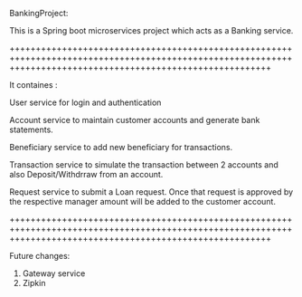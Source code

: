 BankingProject:

This is a Spring boot microservices project which acts as a Banking service.

++++++++++++++++++++++++++++++++++++++++++++++++++++++++++++++++++++++++++++++++++++++++++++++++++++++++++++++++++++++++++++++++++++++++++++++++++++++++++++++

It containes :

  User service for login and authentication

  Account service to maintain customer accounts and generate bank statements.

  Beneficiary service to add new beneficiary for transactions.

  Transaction service to simulate the transaction between 2 accounts and also Deposit/Withdrraw from an account.

  Request service to submit a Loan request. Once that request is approved by the respective manager amount will be added to the customer account.


++++++++++++++++++++++++++++++++++++++++++++++++++++++++++++++++++++++++++++++++++++++++++++++++++++++++++++++++++++++++++++++++++++++++++++++++++++++++++++++

Future changes:
1. Gateway service
2. Zipkin
  
